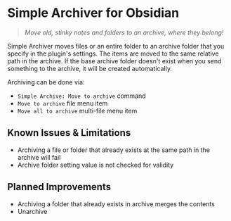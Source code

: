 # Simple Archiver for Obsidian

> _Move old, stinky notes and folders to an archive, where they belong!_

Simple Archiver moves files or an entire folder to an archive folder that you specify in the plugin's settings. The items are moved to the same relative path in the archive. If the base archive folder doesn't exist when you send something to the archive, it will be created automatically.

Archiving can be done via:

-   `Simple Archive: Move to archive` command
-   `Move to archive` file menu item
-   `Move all to archive` multi-file menu item

## Known Issues & Limitations

-   Archiving a file or folder that already exists at the same path in the archive will fail
-   Archive folder setting value is not checked for validity

## Planned Improvements

-   Archiving a folder that already exists in archive merges the contents
-   Unarchive
